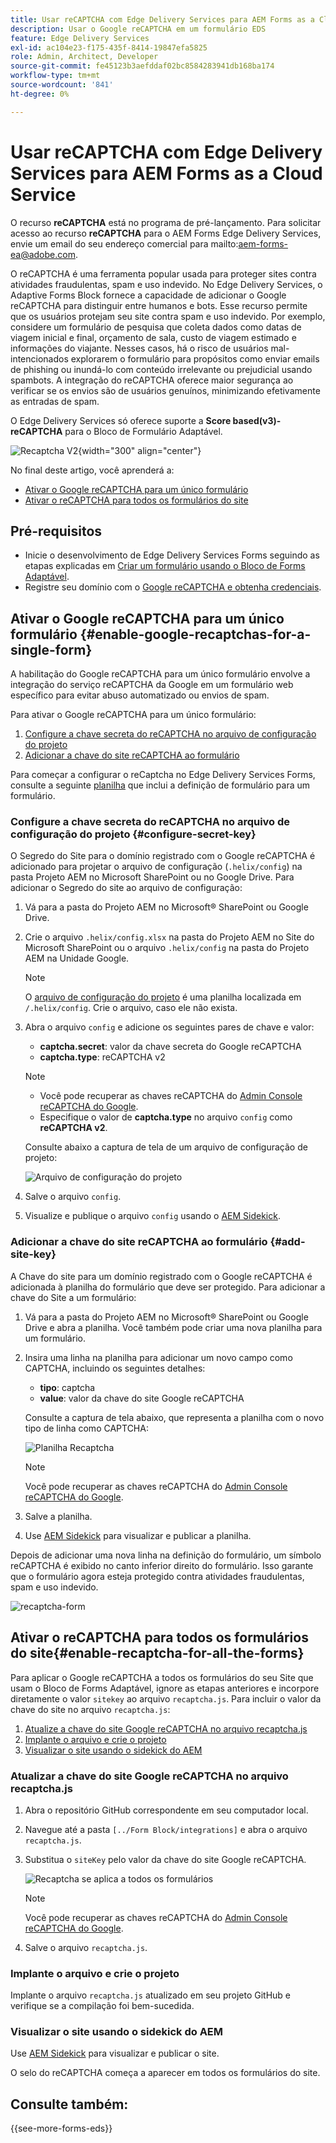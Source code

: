 ```yaml
---
title: Usar reCAPTCHA com Edge Delivery Services para AEM Forms as a Cloud Service
description: Usar o Google reCAPTCHA em um formulário EDS
feature: Edge Delivery Services
exl-id: ac104e23-f175-435f-8414-19847efa5825
role: Admin, Architect, Developer
source-git-commit: fe45123b3aefddaf02bc8584283941db168ba174
workflow-type: tm+mt
source-wordcount: '841'
ht-degree: 0%

---
```



# Usar reCAPTCHA com Edge Delivery Services para AEM Forms as a Cloud Service

<span>O recurso **reCAPTCHA** está no programa de pré-lançamento. Para solicitar acesso ao recurso **reCAPTCHA** para o AEM Forms Edge Delivery Services, envie um email do seu endereço comercial para mailto:aem-forms-ea@adobe.com.</span>

O reCAPTCHA é uma ferramenta popular usada para proteger sites contra atividades fraudulentas, spam e uso indevido. No Edge Delivery Services, o Adaptive Forms Block fornece a capacidade de adicionar o Google reCAPTCHA para distinguir entre humanos e bots. Esse recurso permite que os usuários protejam seu site contra spam e uso indevido.
Por exemplo, considere um formulário de pesquisa que coleta dados como datas de viagem inicial e final, orçamento de sala, custo de viagem estimado e informações do viajante. Nesses casos, há o risco de usuários mal-intencionados explorarem o formulário para propósitos como enviar emails de phishing ou inundá-lo com conteúdo irrelevante ou prejudicial usando spambots. A integração do reCAPTCHA oferece maior segurança ao verificar se os envios são de usuários genuínos, minimizando efetivamente as entradas de spam.

<!-- ![Recaptcha Image](/help/edge/docs/forms/assets/recaptcha-image.png){width="300" align="center"} -->

O Edge Delivery Services só oferece suporte a **Score based(v3)-reCAPTCHA** para o Bloco de Formulário Adaptável.

![Recaptcha V2](/help/forms/assets/recaptcha-v2-invisible.png){width="300" align="center"}


No final deste artigo, você aprenderá a:
* [Ativar o Google reCAPTCHA para um único formulário](#enable-google-recaptchas-for-a-single-form)
* [Ativar o reCAPTCHA para todos os formulários do site](#enable-recaptcha-for-all-the-forms)

## Pré-requisitos

* Inicie o desenvolvimento de Edge Delivery Services Forms seguindo as etapas explicadas em [Criar um formulário usando o Bloco de Forms Adaptável](/help/edge/docs/forms/create-forms.md).
* Registre seu domínio com o [Google reCAPTCHA e obtenha credenciais](https://www.google.com/recaptcha/admin/create).

## Ativar o Google reCAPTCHA para um único formulário {#enable-google-recaptchas-for-a-single-form}

A habilitação do Google reCAPTCHA para um único formulário envolve a integração do serviço reCAPTCHA da Google em um formulário web específico para evitar abuso automatizado ou envios de spam.

Para ativar o Google reCAPTCHA para um único formulário:
1. [Configure a chave secreta do reCAPTCHA no arquivo de configuração do projeto](#configure-secret-key)
1. [Adicionar a chave do site reCAPTCHA ao formulário](#add-site-key)

Para começar a configurar o reCaptcha no Edge Delivery Services Forms, consulte a seguinte [planilha](/help/edge/docs/forms/assets/recaptcha.xlsx) que inclui a definição de formulário para um formulário.

### Configure a chave secreta do reCAPTCHA no arquivo de configuração do projeto {#configure-secret-key}

O Segredo do Site para o domínio registrado com o Google reCAPTCHA é adicionado para projetar o arquivo de configuração (`.helix/config`) na pasta Projeto AEM no Microsoft SharePoint ou no Google Drive. Para adicionar o Segredo do site ao arquivo de configuração:

1. Vá para a pasta do Projeto AEM no Microsoft® SharePoint ou Google Drive.
1. Crie o arquivo `.helix/config.xlsx` na pasta do Projeto AEM no Site do Microsoft SharePoint ou o arquivo `.helix/config` na pasta do Projeto AEM na Unidade Google.

   >[!NOTE]
   >
   > O [arquivo de configuração do projeto](https://www.aem.live/docs/configuration) é uma planilha localizada em `/.helix/config`. Crie o arquivo, caso ele não exista.

1. Abra o arquivo `config` e adicione os seguintes pares de chave e valor:

   * **captcha.secret**: valor da chave secreta do Google reCAPTCHA
   * **captcha.type**: reCAPTCHA v2

   >[!NOTE]
   >
   >  * Você pode recuperar as chaves reCAPTCHA do [Admin Console reCAPTCHA do Google](https://www.google.com/recaptcha/admin).
   >  * Especifique o valor de **captcha.type** no arquivo `config` como **reCAPTCHA v2**.

   Consulte abaixo a captura de tela de um arquivo de configuração de projeto:

   ![Arquivo de configuração do projeto](/help/forms/assets/recaptcha-config-file.png)

1. Salve o arquivo `config`.

1. Visualize e publique o arquivo `config` usando o [AEM Sidekick](https://www.aem.live/developer/tutorial#preview-and-publish-your-content).

### Adicionar a chave do site reCAPTCHA ao formulário {#add-site-key}

A Chave do site para um domínio registrado com o Google reCAPTCHA é adicionada à planilha do formulário que deve ser protegido. Para adicionar a chave do Site a um formulário:

1. Vá para a pasta do Projeto AEM no Microsoft® SharePoint ou Google Drive e abra a planilha. Você também pode criar uma nova planilha para um formulário.
1. Insira uma linha na planilha para adicionar um novo campo como CAPTCHA, incluindo os seguintes detalhes:
   * **tipo**: captcha
   * **value**: valor da chave do site Google reCAPTCHA

   Consulte a captura de tela abaixo, que representa a planilha com o novo tipo de linha como CAPTCHA:

   ![Planilha Recaptcha](/help/edge/docs/forms/assets/recaptcha-spreadsheet.png)

   >[!NOTE]
   >
   >  Você pode recuperar as chaves reCAPTCHA do [Admin Console reCAPTCHA do Google](https://www.google.com/recaptcha/admin).

1. Salve a planilha.
1. Use [AEM Sidekick](https://www.aem.live/developer/tutorial#preview-and-publish-your-content) para visualizar e publicar a planilha.

Depois de adicionar uma nova linha na definição do formulário, um símbolo reCAPTCHA é exibido no canto inferior direito do formulário. Isso garante que o formulário agora esteja protegido contra atividades fraudulentas, spam e uso indevido.

![recaptcha-form](/help/edge/docs/forms/assets/recaptcha-form.png)

## Ativar o reCAPTCHA para todos os formulários do site{#enable-recaptcha-for-all-the-forms}

Para aplicar o Google reCAPTCHA a todos os formulários do seu Site que usam o Bloco de Forms Adaptável, ignore as etapas anteriores e incorpore diretamente o valor `sitekey` ao arquivo `recaptcha.js`. Para incluir o valor da chave do site no arquivo `recaptcha.js`:

1. [Atualize a chave do site Google reCAPTCHA no arquivo recaptcha.js](#1-update-google-recaptcha-site-key-in-recaptchajs-file)
1. [Implante o arquivo e crie o projeto](#2-deploy-the-file-and-build-the-project)
1. [Visualizar o site usando o sidekick do AEM](#3-preview-the-site-using-the-aem-sidekick)

### Atualizar a chave do site Google reCAPTCHA no arquivo recaptcha.js

1. Abra o repositório GitHub correspondente em seu computador local.
1. Navegue até a pasta `[../Form Block/integrations]` e abra o arquivo `recaptcha.js`.
1. Substitua o `siteKey` pelo valor da chave do site Google reCAPTCHA.

   ![Recaptcha se aplica a todos os formulários](/help/forms/assets/recaptcha-apply-to-all-forms.png)

   >[!NOTE]
   >
   >  Você pode recuperar as chaves reCAPTCHA do [Admin Console reCAPTCHA do Google](https://www.google.com/recaptcha/admin).

1. Salve o arquivo `recaptcha.js`.

### Implante o arquivo e crie o projeto

Implante o arquivo `recaptcha.js` atualizado em seu projeto GitHub e verifique se a compilação foi bem-sucedida.

### Visualizar o site usando o sidekick do AEM

Use [AEM Sidekick](https://www.aem.live/developer/tutorial#preview-and-publish-your-content) para visualizar e publicar o site.

O selo do reCAPTCHA começa a aparecer em todos os formulários do site.

## Consulte também:

{{see-more-forms-eds}}

